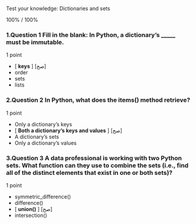 Test your knowledge: Dictionaries and sets



100% / 100%



### 1.Question 1 Fill in the blank: In Python, a dictionary’s _____ must be immutable. 

1 point

* [ **keys** ] [صح]
* order
* sets
* lists


### 2.Question 2 In Python, what does the items() method retrieve?

1 point

* Only a dictionary’s keys
* [ **Both a dictionary’s keys and values** ] [صح]
* A dictionary’s sets 
* Only a dictionary’s values 


### 3.Question 3 A data professional is working with two Python sets. What function can they use to combine the sets (i.e., find all of the distinct elements that exist in one or both sets)?

1 point

* symmetric_difference()
* difference()
* [ **union()** ] [صح]
* intersection()






